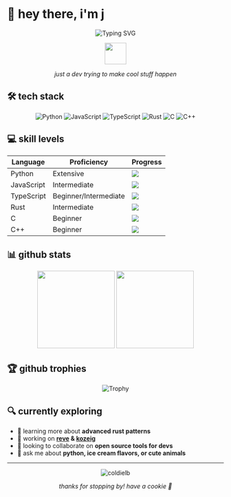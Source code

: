 # 👋 hey there, i'm j

<div align="center">

  ![Typing SVG](https://readme-typing-svg.herokuapp.com?font=Fira+Code&pause=1000&color=F70000&random=false&width=435&lines=smol+dev+from+LA;ice+cream+enthusiast;bookworm;tv+%26+movie+buff;fluffball+appreciator)

  <img src="https://media.giphy.com/media/VgCDAzcKvsR6OM0uWg/giphy.gif" width="50">

  *just a dev trying to make cool stuff happen*
</div>

## 🛠️ tech stack

<div align="center">

![Python](https://img.shields.io/badge/Python-3670A0?style=for-the-badge&logo=python&logoColor=ffdd54)
![JavaScript](https://img.shields.io/badge/JavaScript-%23323330.svg?style=for-the-badge&logo=javascript&logoColor=%23F7DF1E)
![TypeScript](https://img.shields.io/badge/TypeScript-%23007ACC.svg?style=for-the-badge&logo=typescript&logoColor=white)
![Rust](https://img.shields.io/badge/Rust-%23000000.svg?style=for-the-badge&logo=rust&logoColor=white)
![C](https://img.shields.io/badge/C-%2300599C.svg?style=for-the-badge&logo=c&logoColor=white)
![C++](https://img.shields.io/badge/C++-%2300599C.svg?style=for-the-badge&logo=c%2B%2B&logoColor=white)

</div>

## 💻 skill levels

<div align="center">

| Language   | Proficiency           | Progress |
|------------|------------------------|----------|
| Python     | Extensive              | ![](https://geps.dev/progress/90?dangerColor=B71C1C&warningColor=FF9800&successColor=4CAF50) |
| JavaScript | Intermediate           | ![](https://geps.dev/progress/65?dangerColor=B71C1C&warningColor=FF9800&successColor=4CAF50) |
| TypeScript | Beginner/Intermediate  | ![](https://geps.dev/progress/45?dangerColor=B71C1C&warningColor=FF9800&successColor=4CAF50) |
| Rust       | Intermediate           | ![](https://geps.dev/progress/80?dangerColor=B71C1C&warningColor=FF9800&successColor=4CAF50) |
| C          | Beginner               | ![](https://geps.dev/progress/45?dangerColor=B71C1C&warningColor=FF9800&successColor=4CAF50) |
| C++        | Beginner               | ![](https://geps.dev/progress/25?dangerColor=B71C1C&warningColor=FF9800&successColor=4CAF50) |

</div>


## 📊 github stats

<div align="center">
  <img height="180em" src="https://github-readme-stats.vercel.app/api?username=coldielb&show_icons=true&theme=radical&include_all_commits=true&count_private=true"/>
  <img height="180em" src="https://github-readme-stats.vercel.app/api/top-langs/?username=coldielb&layout=compact&langs_count=7&theme=radical"/>
</div>

## 🏆 github trophies

<div align="center">

  ![Trophy](https://github-profile-trophy.vercel.app/?username=coldielb&theme=onedark&no-frame=false&no-bg=true&margin-w=4)

</div>

## 🔍 currently exploring

- 🌱 learning more about **advanced rust patterns**
- 🔭 working on **[reve](https://github.com/coldielb/reve.git) & [kozeig](https://github.com/kozeig/kozeig.git)**
- 👯 looking to collaborate on **open source tools for devs**
- 💬 ask me about **python, ice cream flavors, or cute animals**

---

<div align="center">
  <img src="https://komarev.com/ghpvc/?username=coldielb&label=Profile%20views&color=0e75b6&style=flat" alt="coldielb" />
  <br>

  *thanks for stopping by! have a cookie 🍪*
</div>
